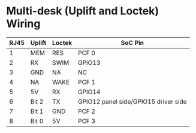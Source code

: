 # Multi-desk (Uplift and Loctek) Wiring

| RJ45 | Uplift | Loctek | SoC Pin                              |
|------|--------|--------|--------------------------------------|
| 1    | MEM    | RES    | PCF 0                                |
| 2    | RX     | SWIM   | GPIO13                               |
| 3    | GND    | NA     | NC                                   |
| 4    | NA     | WAKE   | PCF 1                                |
| 5    | 5V     | RX     | GPIO14                               |
| 6    | Bit 2  | TX     | GPIO12 panel side/GPIO15 driver side |
| 7    | Bit 1  | GND    | PCF 2                                |
| 8    | Bit 0  | 5V     | PCF 3                                |
